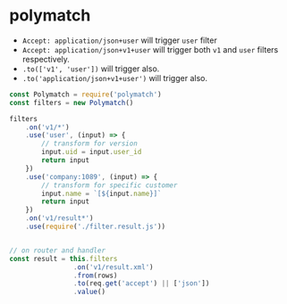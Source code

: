# polymatch

- `Accept: application/json+user` will trigger `user` filter
- `Accept: application/json+v1+user` will trigger both `v1` and `user` filters respectively.
- `.to(['v1', 'user'])` will trigger also.
- `.to('application/json+v1+user')` will trigger also.

```js
const Polymatch = require('polymatch')
const filters = new Polymatch()

filters
    .on('v1/*')
    .use('user', (input) => {
        // transform for version
        input.uid = input.user_id
        return input
    })
    .use('company:1089', (input) => {
        // transform for specific customer
        input.name = `[${input.name}]`
        return input
    })
    .on('v1/result*')
    .use(require('./filter.result.js'))


// on router and handler
const result = this.filters
                .on('v1/result.xml')
                .from(rows)
                .to(req.get('accept') || ['json'])
                .value()
```
